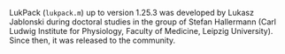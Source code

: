 LukPack (`lukpack.m`) up to version 1.25.3 was developed by Lukasz Jablonski during doctoral studies in the group of Stefan Hallermann (Carl Ludwig Institute for Physiology, Faculty of Medicine, Leipzig University). Since then, it was released to the community.
